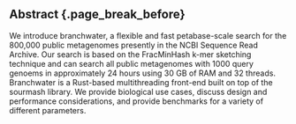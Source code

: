 ## Abstract {.page_break_before}

We introduce branchwater, a flexible and fast petabase-scale search
for the 800,000 public metagenomes presently in the NCBI Sequence Read
Archive. Our search is based on the FracMinHash k-mer sketching
technique and can search all public metagenomes with 1000 query
genoems in approximately 24 hours using 30 GB of RAM and 32 threads.
Branchwater is a Rust-based multithreading front-end built on top of
the sourmash library. We provide biological use cases, discuss design
and performance considerations, and provide benchmarks for a variety of
different parameters.
